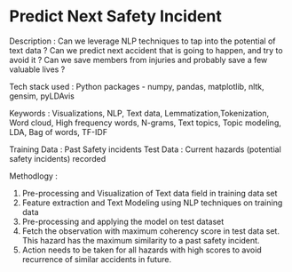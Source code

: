 # Predict Next Safety Incident
Description : Can we leverage NLP techniques to tap into the potential of text data ? Can we predict next accident that is going to happen, and try to avoid it ? Can we save members from injuries and probably save a few valuable lives ?

Tech stack used : Python packages - numpy, pandas, matplotlib, nltk, gensim, pyLDAvis

Keywords : Visualizations, NLP, Text data, Lemmatization,Tokenization, Word cloud, High frequency words, N-grams, Text topics, Topic modeling, LDA, Bag of words, TF-IDF

Training Data : Past Safety incidents
Test Data : Current hazards (potential safety incidents) recorded 

Methodlogy : 

1) Pre-processing and Visualization of Text data field in training data set 
2) Feature extraction and Text Modeling using NLP techniques on training data
3) Pre-processing and applying the model on test dataset
4) Fetch the observation with maximum coherency score in test data set. This hazard has the maximum similarity to a past safety incident.
5) Action needs to be taken for all hazards with high scores to avoid recurrence of similar accidents in future.
